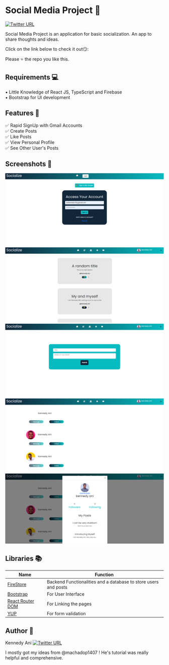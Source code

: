 # Social Media Project 💬
[![Twitter URL](https://img.shields.io/twitter/url/https/twitter.com/Kennedythe1st.svg?style=social&label=Follow%20%40Kennedythe1st)](https://twitter.com/Kennedythe1st)


Social Media Project is an application for basic socialization. An app to share thoughts and ideas.


Click on the link below to check it out😏:

<!-- link here -->

Please ⭐ the repo you like this.

## Requirements 💻

▪ Little Knowledge of React JS, TypeScript and Firebase <br>
▪ Bootstrap for UI development

## Features 🎉

✅ Rapid SignUp with Gmail Accounts 
<br>
✅ Create Posts
<br>
✅ Like Posts
<br>
✅ View Personal Profile
<br>
✅ See Other User's Posts
<br>



## Screenshots 📸
![Image](./src/assets/screenshots/Screenshot%20(85).png)
![Image](./src/assets/screenshots/Screenshot%20(89).png)
![Image](./src/assets/screenshots/Screenshot%20(90).png)
![Image](./src/assets/screenshots/Screenshot%20(91).png)
![Image](./src/assets/screenshots/Screenshot%20(92).png)

## Libraries 📚
| Name  | Function |
| ------------- | ------------- |
| [FireStore](https://firebase.google.com/products/firestore?gclid=CjwKCAiA5sieBhBnEiwAR9oh2lyRWl_ILmIXC-teaZAGXVesnTP_7sKmnIW6JZG_myEnxkU6VAVIWBoCt8QQAvD_BwE&gclsrc=aw.ds)  | Backend Functionalities and a database to store users and posts  |
| [Bootstrap](https://react-bootstrap.github.io/getting-started/introduction/)   | For User Interface  |
| [React Router DOM](https://v5.reactrouter.com/web/guides/quick-start) | For Linking the pages  |
| [YUP](https://www.npmjs.com/package/yup) | For form validation  |


## Author 🧐
Kennedy Ani [![Twitter URL](https://img.shields.io/twitter/url/https/twitter.com/Kennedythe1st.svg?style=social&label=Follow%20%40Kennedythe1st)](https://twitter.com/Kennedythe1st)

I mostly got my ideas from @machadop1407 ! He's tutorial was really helpful and comprehensive. 

